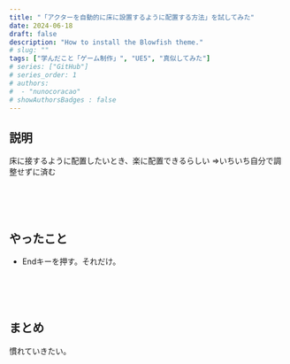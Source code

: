 ```yaml
---
title: "「アクターを自動的に床に設置するように配置する方法」を試してみた"
date: 2024-06-18
draft: false
description: "How to install the Blowfish theme."
# slug: ""
tags: ["学んだこと「ゲーム制作」", "UE5", "真似してみた"]
# series: ["GitHub"]
# series_order: 1
# authors:
#  - "nunocoracao"
# showAuthorsBadges : false 
---
```


## 説明
床に接するように配置したいとき、楽に配置できるらしい
⇒いちいち自分で調整せずに済む


<br><br><br>
## やったこと
- Endキーを押す。それだけ。



<br><br><br>
## まとめ

慣れていきたい。



